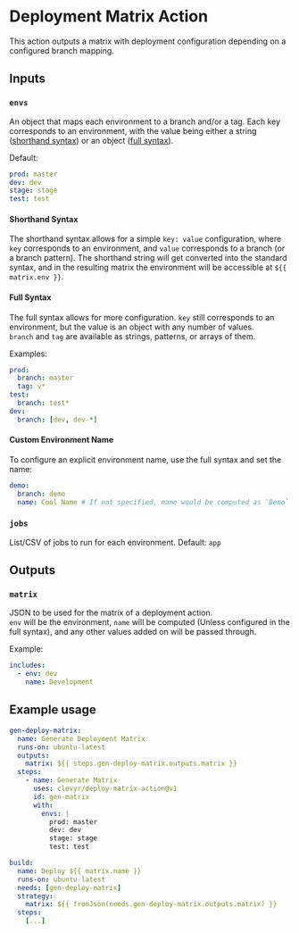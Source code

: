 # Deployment Matrix Action

This action outputs a matrix with deployment configuration depending on a configured branch mapping.

## Inputs

### `envs`

An object that maps each environment to a branch and/or a tag. Each key corresponds to an environment, with the value being either a string ([shorthand syntax](#shorthand-syntax)) or an object ([full syntax](#full-syntax)).

Default:
```yaml
prod: master
dev: dev
stage: stage
test: test
```

#### Shorthand Syntax

The shorthand syntax allows for a simple `key: value` configuration, where `key` corresponds to an environment, and `value` corresponds to a branch (or a branch pattern). The shorthand string will get converted into the standard syntax, and in the resulting matrix the environment will be accessible at `${{ matrix.env }}`.

#### Full Syntax

The full syntax allows for more configuration. `key` still corresponds to an environment, but the value is an object with any number of values.   
`branch` and `tag` are available as strings, patterns, or arrays of them.

Examples:
```yaml
prod:
  branch: master
  tag: v*
test:
  branch: test*
dev:
  branch: [dev, dev-*]
```

#### Custom Environment Name

To configure an explicit environment name, use the full syntax and set the name:

```yaml
demo:
  branch: demo
  name: Cool Name # If not specified, name would be computed as `Demo`
```

### `jobs`

List/CSV of jobs to run for each environment. Default: `app`

## Outputs

### `matrix`

JSON to be used for the matrix of a deployment action.   
`env` will be the environment, `name` will be computed (Unless configured in the full syntax), and any other values added on will be passed through.

Example:
```yaml
includes:
  - env: dev
    name: Development
```

## Example usage

```yaml
gen-deploy-matrix:
  name: Generate Deployment Matrix
  runs-on: ubuntu-latest
  outputs:
    matrix: ${{ steps.gen-deploy-matrix.outputs.matrix }}
  steps:
    - name: Generate Matrix
      uses: clevyr/deploy-matrix-action@v1
      id: gen-matrix
      with:
        envs: |
          prod: master
          dev: dev
          stage: stage
          test: test

build:
  name: Deploy ${{ matrix.name }}
  runs-on: ubuntu-latest
  needs: [gen-deploy-matrix]
  strategy:
    matrix: ${{ fromJson(needs.gen-deploy-matrix.outputs.matrix) }}
  steps:
    [...]
```
